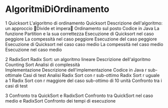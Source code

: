 # AlgoritmiDiOrdinamento
1 Quicksort
L'algoritmo di ordinamento Quicksort 
  Descrizione dell'algoritmo: un approccio Divide et impera 
  Ordinamento sul posto 
  Codice in Java 
    La funzione Partition e la sua correttezza
Esecuzione di Quicksort nel caso peggiore
  La compessità nel caso peggiore 
  Esecuzione del caso peggiore
Esecuzione di Quicksort nel caso caso medio
  La compessità nel caso medio
  Esecuzione nel caso medio

2 RadixSort
Radix Sort: un algoritmo lineare 
  Descrizione dell'algoritmo
  Counting Sort 
Analisi di complessità  
Implementazione
  Descrizione dell'implementazione
  Codice in Java
  r sub-ottimale 
Casi di test
  Analisi Radix Sort con r sub-ottimo 
  Radix Sort r uguale a 1 
  Radix Sort con r maggiore del caso sub-ottimo di 10 unità 
  Confronto tra i casi di test 
  
3 Confronto tra QuickSort e RadixSort
Confronto tra QuickSort nel caso medio e RadixSort 
  Confronto dei tempi di esecuzione 
